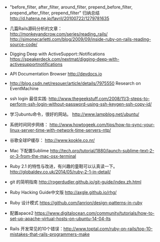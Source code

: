 * "before_filter, after_filter, around_filter, prepend_before_filter, prepend_after_filter, prepend_filter" 归纳总结
   http://d.hatena.ne.jp/favril/20100722/1279781635

* 几篇Rails源码分析的文章： 
   http://monkeyandcrow.com/series/reading_rails/
   http://simonecarletti.com/blog/2009/09/inside-ruby-on-rails-reading-source-code/

* Digging Deep with ActiveSupport::Notifications https://speakerdeck.com/nextmat/digging-deep-with-activesupportnotifications

* API Documentation Browser  http://devdocs.io

* http://blog.csdn.net/resouer/article/details/7975550 Research on EventMachine

* ssh login 最佳实践: http://www.thegeekstuff.com/2008/11/3-steps-to-perform-ssh-login-without-password-using-ssh-keygen-ssh-copy-id/

* 学习ubuntu命令，很好的网站。
http://www.lampblog.net/ubuntu/

* 系统时间同步网络： http://www.howtogeek.com/tips/how-to-sync-your-linux-server-time-with-network-time-servers-ntp/

* 谷歌全球IP缓存： http://www.kookle.co.nr/

* Mac 下配置Sublime http://tech.pro/tutorial/1880/launch-sublime-text-2-or-3-from-the-mac-osx-terminal

* Ruby 2.1 的特性与改进，有兴趣的童鞋可以认真读一下。 http://globaldev.co.uk/2014/05/ruby-2-1-in-detail/ 

* git 的简明指南 http://rogerdudler.github.io/git-guide/index.zh.html 

* Ruby Hacking Guide中文版 http://axgle.github.io/rhg/ 
* Ruby 设计模式 https://github.com/lanrion/design-patterns-in-ruby 
* 配置apace2 https://www.digitalocean.com/community/tutorials/how-to-set-up-apache-virtual-hosts-on-ubuntu-14-04-lts
* Rails 开发常见的10个错误：http://www.toptal.com/ruby-on-rails/top-10-mistakes-that-rails-programmers-make

